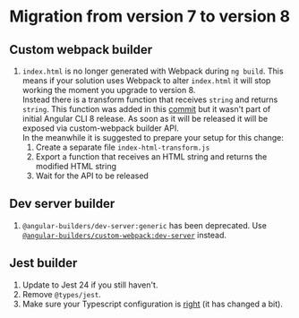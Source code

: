 # Migration from version 7 to version 8

## Custom webpack builder
1. `index.html` is no longer generated with Webpack during `ng build`. This means if your solution uses Webpack to alter `index.html` it will stop working the moment you upgrade to version 8.  
Instead there is a transform function that receives `string` and returns `string`. This function was added in this [commit](https://github.com/alan-agius4/angular-cli/commit/33ba99e14787f2cd311e6c9448672d691c29ab5c) but it wasn't part of initial Angular CLI 8 release. As soon as it will be released it will be exposed via custom-webpack builder API.  
In the meanwhile it is suggested to prepare your setup for this change:  
    1. Create a separate file `index-html-transform.js`
    2. Export a function that receives an HTML string and returns the modified HTML string
    3. Wait for the API to be released
    
## Dev server builder
1. `@angular-builders/dev-server:generic` has been deprecated. Use [`@angular-builders/custom-webpack:dev-server`](https://github.com/meltedspark/angular-builders/tree/master/packages/custom-webpack#Custom-webpack-dev-server) instead.

## Jest builder
1. Update to Jest 24 if you still haven't.
2. Remove `@types/jest`.
3. Make sure your Typescript configuration is [right](https://github.com/meltedspark/angular-builders/tree/master/packages/jest#updating-typescript-configurations) (it has changed a bit).
